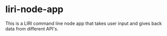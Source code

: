 # liri-node-app
This is a LIRI command line node app that takes user input and gives back data from different API's.
